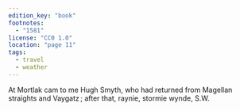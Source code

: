 ```yaml
---
edition_key: "book"
footnotes:
  - "1581"
license: "CC0 1.0"
location: "page 11"
tags:
  - travel
  - weather
---
```

At Mortlak
cam to me Hugh Smyth, who had returned from Magellan
straights and Vaygatz ; after that, raynie, stormie wynde, S.W.
